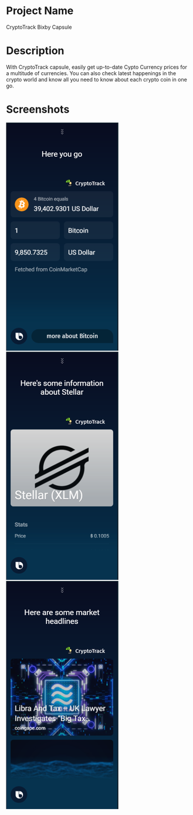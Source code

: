 # Project Name

CryptoTrack Bixby Capsule

# Description
 With CryptoTrack capsule, easily get up-to-date Cypto Currency prices for a multitude of currencies. You can also check latest happenings in the crypto world and know all you need to know about each crypto coin in one go. 

# Screenshots

![alt text](https://raw.githubusercontent.com/guptahemant65/crypto_track/master/assets/images/screenshots/s1.png)
![alt text](https://raw.githubusercontent.com/guptahemant65/crypto_track/master/assets/images/screenshots/s2.png)
![alt text](https://raw.githubusercontent.com/guptahemant65/crypto_track/master/assets/images/screenshots/s3.png)
